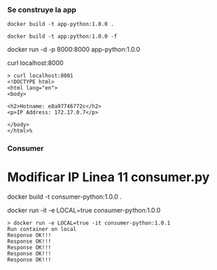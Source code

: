 ### Se construye la app

`docker build -t app-python:1.0.0 . `

`docker build -t app:python:1.0.0 -f `

docker run -d -p 8000:8000 app-python:1.0.0

curl localhost:8000
```
> curl localhost:8001
<!DOCTYPE html>
<html lang="en">
<body>

<h2>Hotname: e8a97746772c</h2>
<p>IP Address: 172.17.0.7</p>

</body>
</html>%  
```
### Consumer

# Modificar IP Linea 11 consumer.py

docker build -t consumer-python:1.0.0 .

docker run -it -e LOCAL=true consumer-python:1.0.0

```
> docker run -e LOCAL=true -it consumer-python:1.0.1
Run container on local
Response OK!!!
Response OK!!!
Response OK!!!
Response OK!!!
Response OK!!!
```

